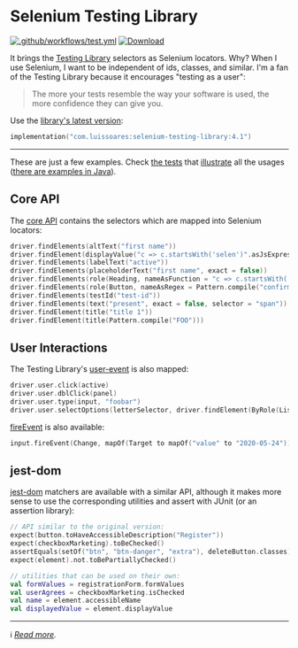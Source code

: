 # Selenium Testing Library

[![.github/workflows/test.yml](https://github.com/lsoares/selenium-testing-library/actions/workflows/test.yml/badge.svg)](https://github.com/lsoares/selenium-testing-library/actions/workflows/test.yml)
[![Download](https://img.shields.io/maven-central/v/com.luissoares/selenium-testing-library?logo=apache%20maven)](https://search.maven.org/artifact/com.luissoares/selenium-testing-library)

It brings the [Testing Library](http://testing-library.com) selectors as Selenium locators.
Why? When I use Selenium, I want to be independent of ids, classes, and similar.
I'm a fan of the Testing Library because it encourages "testing as a user":

> The more your tests resemble the way your software is used,
> the more confidence they can give you.

Use the [library's latest version](https://search.maven.org/artifact/com.luissoares/selenium-testing-library):

```kotlin
implementation("com.luissoares:selenium-testing-library:4.1")
```

---
These are just a few examples. Check [the tests](/lib/src/test/kotlin/seleniumtestinglib)
that [illustrate](https://medium.com/codex/towards-self-documenting-code-371364bdccbb) all the usages
([there are examples in Java](/lib/src/test/java)).

## Core API

The [core API](https://testing-library.com/docs) contains the selectors which are mapped into Selenium locators:

```kotlin
driver.findElements(altText("first name"))
driver.findElement(displayValue("c => c.startsWith('selen')".asJsExpression()))
driver.findElements(labelText("active"))
driver.findElements(placeholderText("first name", exact = false))
driver.findElements(role(Heading, nameAsFunction = "c => c.startsWith('something')".asJsExpression()))
driver.findElements(role(Button, nameAsRegex = Pattern.compile("confirm")))
driver.findElements(testId("test-id"))
driver.findElements(text("present", exact = false, selector = "span"))
driver.findElement(title("title 1"))
driver.findElement(title(Pattern.compile("FOO")))
```

## User Interactions

The Testing Library's [user-event](https://testing-library.com/docs/user-event/intro) is also mapped:

```kotlin
driver.user.click(active)
driver.user.dblClick(panel)
driver.user.type(input, "foobar")
driver.user.selectOptions(letterSelector, driver.findElement(ByRole(ListBox, name = "C")))
```

[fireEvent](https://testing-library.com/docs/dom-testing-library/api-events) is also available:

```kotlin
input.fireEvent(Change, mapOf(Target to mapOf("value" to "2020-05-24")))
```

## jest-dom

[jest-dom](https://testing-library.com/docs/ecosystem-jest-dom) matchers are available with a similar API, although it
makes more sense to use the corresponding utilities and assert with JUnit (or an assertion library):

```kotlin
// API similar to the original version:
expect(button.toHaveAccessibleDescription("Register"))
expect(checkboxMarketing).toBeChecked()
assertEquals(setOf("btn", "btn-danger", "extra"), deleteButton.classes)
expect(element).not.toBePartiallyChecked()

// utilities that can be used on their own:
val formValues = registrationForm.formValues
val userAgrees = checkboxMarketing.isChecked
val name = element.accessibleName
val displayedValue = element.displayValue
```

---
ℹ️ _[Read more](https://medium.com/codex/the-testing-library-meets-selenium-5f74cc712114)._
